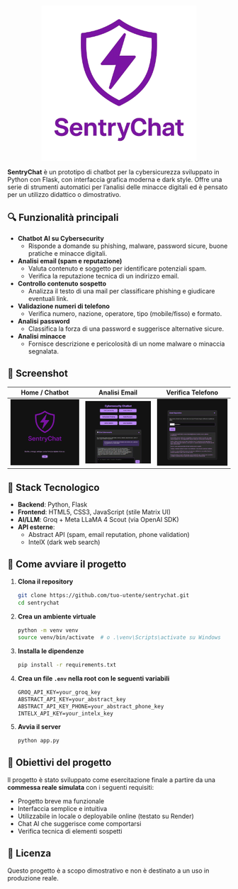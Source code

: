 <p align="center">
  <img src="./static/images/01-logo.png" alt="Logo SentryChat" width="350"/>
</p>

**SentryChat** è un prototipo di chatbot per la cybersicurezza sviluppato in Python con Flask, con interfaccia grafica moderna e dark style. Offre una serie di strumenti automatici per l’analisi delle minacce digitali ed è pensato per un utilizzo didattico o dimostrativo.

## 🔍 Funzionalità principali

- **Chatbot AI su Cybersecurity**
  - Risponde a domande su phishing, malware, password sicure, buone pratiche e minacce digitali.
- **Analisi email (spam e reputazione)**
  - Valuta contenuto e soggetto per identificare potenziali spam.
  - Verifica la reputazione tecnica di un indirizzo email.
- **Controllo contenuto sospetto**
  - Analizza il testo di una mail per classificare phishing e giudicare eventuali link.
- **Validazione numeri di telefono**
  - Verifica numero, nazione, operatore, tipo (mobile/fisso) e formato.
- **Analisi password**
  - Classifica la forza di una password e suggerisce alternative sicure.
- **Analisi minacce**
  - Fornisce descrizione e pericolosità di un nome malware o minaccia segnalata.

## 📸 Screenshot

| Home / Chatbot | Analisi Email | Verifica Telefono |
|----------------|---------------|--------------------|
| ![screen1](screenshots/screen1.png) | ![screen2](screenshots/screen2.png) | ![screen3](screenshots/screen3.png) |


## 🧱 Stack Tecnologico

- **Backend**: Python, Flask
- **Frontend**: HTML5, CSS3, JavaScript (stile Matrix UI)
- **AI/LLM**: Groq + Meta LLaMA 4 Scout (via OpenAI SDK)
- **API esterne**:
  - Abstract API (spam, email reputation, phone validation)
  - IntelX (dark web search)

## 🚀 Come avviare il progetto

1. **Clona il repository**
   ```bash
   git clone https://github.com/tuo-utente/sentrychat.git
   cd sentrychat
   ```

2. **Crea un ambiente virtuale**
   ```bash
   python -m venv venv
   source venv/bin/activate  # o .\venv\Scripts\activate su Windows
   ```

3. **Installa le dipendenze**
   ```bash
   pip install -r requirements.txt
   ```

4. **Crea un file `.env` nella root con le seguenti variabili**
   ```env
   GROQ_API_KEY=your_groq_key
   ABSTRACT_API_KEY=your_abstract_key
   ABSTRACT_API_KEY_PHONE=your_abstract_phone_key
   INTELX_API_KEY=your_intelx_key
   ```

5. **Avvia il server**
   ```bash
   python app.py
   ```

## 🎯 Obiettivi del progetto

Il progetto è stato sviluppato come esercitazione finale a partire da una **commessa reale simulata** con i seguenti requisiti:

- Progetto breve ma funzionale
- Interfaccia semplice e intuitiva
- Utilizzabile in locale o deployabile online (testato su Render)
- Chat AI che suggerisce come comportarsi
- Verifica tecnica di elementi sospetti


## 📃 Licenza

Questo progetto è a scopo dimostrativo e non è destinato a un uso in produzione reale.